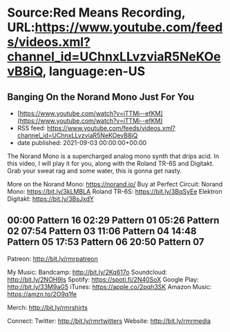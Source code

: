 # Source:Red Means Recording, URL:https://www.youtube.com/feeds/videos.xml?channel_id=UChnxLLvzviaR5NeKOevB8iQ, language:en-US

## Banging On the Norand Mono Just For You
 - [https://www.youtube.com/watch?v=iTTMi--efKM](https://www.youtube.com/watch?v=iTTMi--efKM)
 - RSS feed: https://www.youtube.com/feeds/videos.xml?channel_id=UChnxLLvzviaR5NeKOevB8iQ
 - date published: 2021-09-03 00:00:00+00:00

The Norand Mono is a supercharged analog mono synth that drips acid. In this video, I will play it for you, along with the Roland TR-6S and Digitakt. Grab your sweat rag and some water, this is gonna get nasty. 

More on the Norand Mono: https://norand.io/
Buy at Perfect Circuit: 
Norand Mono: https://bit.ly/3kLMBLA
Roland TR-6S: https://bit.ly/3BqSyEe
Elektron Digitakt: https://bit.ly/3BsJxdY

00:00 Pattern 16
02:29 Pattern 01
05:26 Pattern 02
07:54 Pattern 03
11:06 Pattern 04
14:48 Pattern 05
17:53 Pattern 06
20:50 Pattern 07
------------------------------------
Patreon:  http://bit.ly/rmrpatreon

My Music: 
Bandcamp: http://bit.ly/2Kq617o
Soundcloud: http://bit.ly/2NOH9Is
Spotify: https://spoti.fi/2N40SoX
Google Play: http://bit.ly/33M9aG5
iTunes: https://apple.co/2pqh3SK
Amazon Music: https://amzn.to/2O9q1fe

Merch: http://bit.ly/rmrshirts

Connect:
Twitter: http://bit.ly/rmrtwitters
Website: http://bit.ly/rmrmedia

